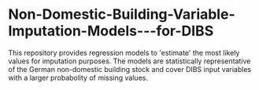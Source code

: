 # Non-Domestic-Building-Variable-Imputation-Models---for-DIBS
This repository provides regression models to 'estimate' the most likely values for imputation purposes. The models are statistically representative of the German non-domestic building stock and cover DIBS input variables with a larger probabolity of missing values.
